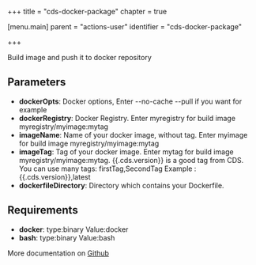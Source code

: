 +++
title = "cds-docker-package"
chapter = true

[menu.main]
parent = "actions-user"
identifier = "cds-docker-package"

+++

Build image and push it to docker repository

## Parameters

* **dockerOpts**: Docker options, Enter --no-cache --pull if you want for example
* **dockerRegistry**: Docker Registry. Enter myregistry for build image myregistry/myimage:mytag
* **imageName**: Name of your docker image, without tag. Enter myimage for build image myregistry/myimage:mytag
* **imageTag**: Tag of your docker image.
Enter mytag for build image myregistry/myimage:mytag. {{.cds.version}} is a good tag from CDS.
You can use many tags: firstTag,SecondTag
Example : {{.cds.version}},latest
* **dockerfileDirectory**: Directory which contains your Dockerfile.


## Requirements

* **docker**: type:binary Value:docker
* **bash**: type:binary Value:bash


More documentation on [Github](https://github.com/ovh/cds/tree/master/contrib/actions/cds-docker-package.hcl)


